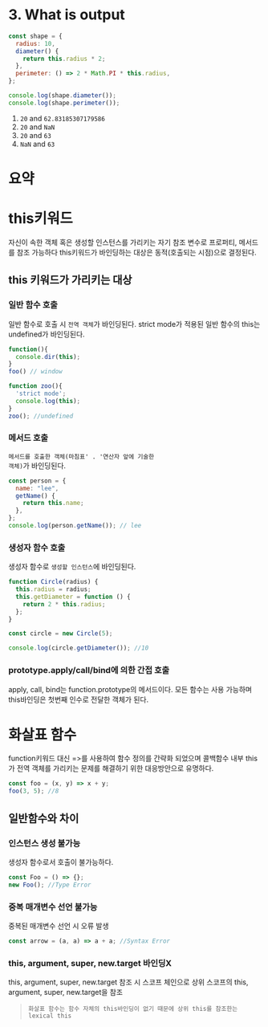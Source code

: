 # 3. What is output

```javascript
const shape = {
  radius: 10,
  diameter() {
    return this.radius * 2;
  },
  perimeter: () => 2 * Math.PI * this.radius,
};

console.log(shape.diameter());
console.log(shape.perimeter());
```

1. <code>20</code> and <code>62.83185307179586</code>
2. <code>20</code> and <code>NaN</code>
3. <code>20</code> and <code>63</code>
4. <code>NaN</code> and <code>63</code>

# 요약

# this키워드

자신이 속한 객체 혹은 생성할 인스턴스를 가리키는 자기 참조 변수로 프로퍼티, 메서드를 참조 가능하다 this키워드가 바인딩하는 대상은 동적(호출되는 시점)으로 결정된다.

## this 키워드가 가리키는 대상

### 일반 함수 호출

일반 함수로 호출 시 <code>전역 객체</code>가 바인딩된다. strict mode가 적용된 일반 함수의 this는 undefined가 바인딩된다.

```javascript
function(){
  console.dir(this);
}
foo() // window

function zoo(){
  'strict mode';
  console.log(this);
}
zoo(); //undefined
```

### 메서드 호출

<code>메서드를 호출한 객체(마침표' . '연산자 앞에 기술한 객체)</code>가 바인딩된다.

```javascript
const person = {
  name: "lee",
  getName() {
    return this.name;
  },
};
console.log(person.getName()); // lee
```

### 생성자 함수 호출

생성자 함수로 <code>생성할 인스턴스</code>에 바인딩된다.

```javascript
function Circle(radius) {
  this.radius = radius;
  this.getDiameter = function () {
    return 2 * this.radius;
  };
}

const circle = new Circle(5);

console.log(circle.getDiameter()); //10
```

### prototype.apply/call/bind에 의한 간접 호출

apply, call, bind는 function.prototype의 메서드이다. 모든 함수는 사용 가능하며 this바인딩은 첫번째 인수로 전달한 객체가 된다.

# 화살표 함수

function키워드 대신 =>를 사용하여 함수 정의를 간략화 되었으며 콜백함수 내부 this가 전역 객체를 가리키는 문제를 해결하기 위한 대응방안으로 유명하다.

```javascript
const foo = (x, y) => x + y;
foo(3, 5); //8
```

## 일반함수와 차이

### 인스턴스 생성 불가능

생성자 함수로서 호출이 불가능하다.

```javascript
const Foo = () => {};
new Foo(); //Type Error
```

### 중복 매개변수 선언 불가능

중복된 매개변수 선언 시 오류 발생

```javascript
const arrow = (a, a) => a + a; //Syntax Error
```

### this, argument, super, new.target 바인딩X

this, argument, super, new.target 참조 시 스코프 체인으로 상위 스코프의 this, argument, super, new.target을 참조

>     화살표 함수는 함수 자체의 this바인딩이 없기 때문에 상위 this를 참조한는 lexical this
